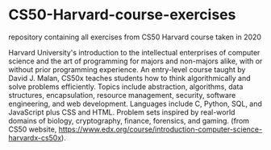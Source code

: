 # CS50-Harvard-course-exercises
repository containing all exercises from CS50 Harvard course taken in 2020

Harvard University's introduction to the intellectual enterprises of computer science and the art of programming for majors and non-majors alike, with or without prior programming experience. An entry-level course taught by David J. Malan, CS50x teaches students how to think algorithmically and solve problems efficiently. Topics include abstraction, algorithms, data structures, encapsulation, resource management, security, software engineering, and web development. Languages include C, Python, SQL, and JavaScript plus CSS and HTML. Problem sets inspired by real-world domains of biology, cryptography, finance, forensics, and gaming. (from CS50 website, https://www.edx.org/course/introduction-computer-science-harvardx-cs50x).
